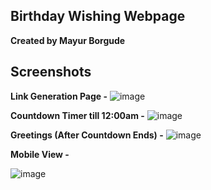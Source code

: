 ## Birthday Wishing Webpage
**Created by Mayur Borgude**

## Screenshots

**Link Generation Page -**
![image](https://github.com/user-attachments/assets/0dda97d1-44ef-4472-9f17-370f67fdb923)

**Countdown Timer till 12:00am -**
![image](https://github.com/user-attachments/assets/49160ee8-92da-447c-86bb-57cd6f8f4e0e)

**Greetings (After Countdown Ends) -**
![image](https://github.com/user-attachments/assets/5acdc0bb-0bc3-4734-a029-d351c1968311)

**Mobile View -**

![image](https://github.com/user-attachments/assets/105b68ec-c660-40a4-be6c-c0484e848084)
